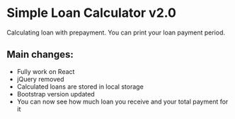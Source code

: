 # Simple Loan Calculator v2.0
Calculating loan with prepayment.
You can print your loan payment period.

## Main changes:
* Fully work on React
* jQuery removed
* Calculated loans are stored in local storage
* Bootstrap version updated
* You can now see how much loan you receive and your total payment for it
